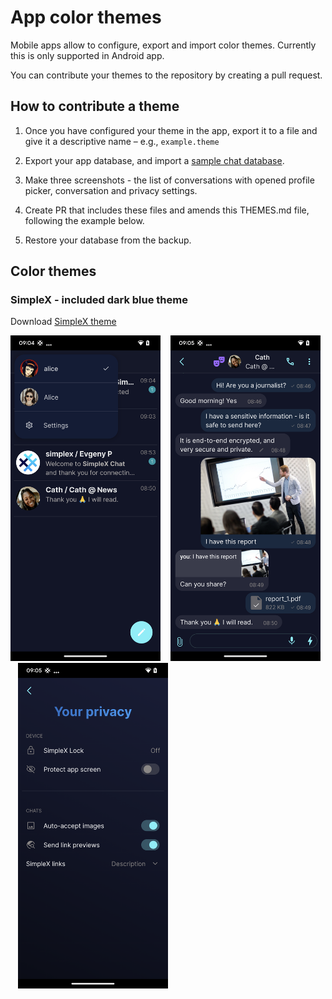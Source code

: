 # App color themes

Mobile apps allow to configure, export and import color themes. Currently this is only supported in Android app.

You can contribute your themes to the repository by creating a pull request.

## How to contribute a theme

1. Once you have configured your theme in the app, export it to a file and give it a descriptive name – e.g., `example.theme`

2. Export your app database, and import a [sample chat database](./themes/simplex-chat.sample.zip).

3. Make three screenshots - the list of conversations with opened profile picker, conversation and privacy settings.

4. Create PR that includes these files and amends this THEMES.md file, following the example below.

5. Restore your database from the backup.

## Color themes

### SimpleX - included dark blue theme

Download [SimpleX theme](./themes/example.theme)

<img src="./themes/example-chats.png" width="240"> &nbsp;&nbsp; <img src="./themes/example-conversation.png" width="240"> &nbsp;&nbsp; <img src="./themes/example-settings.png" width="240"> &nbsp;&nbsp;
